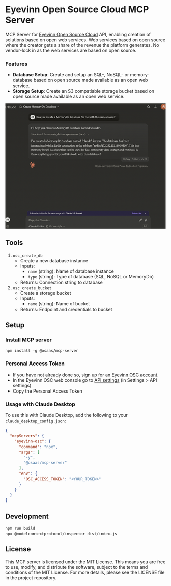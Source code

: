 # Eyevinn Open Source Cloud MCP Server

MCP Server for [Eyevinn Open Source Cloud](www.osaas.io) API, enabling creation of solutions based on open web services. Web services based on open source where the creator gets a share of the revenue the platform generates. No vendor-lock in as the web services are based on open source.

### Features

- **Database Setup**: Create and setup an SQL-, NoSQL- or memory-database based on open source made available as an open web service.
- **Storage Setup**: Create an S3 compatiable storage bucket based on open source made available as an open web service.

![screenshot](screenshot.png)

## Tools

1. `osc_create_db`
   - Create a new database instance
   - Inputs:
     - `name` (string): Name of database instance
     - `type` (string): Type of database (SQL, NoSQL or MemoryDb)
   - Returns: Connection string to database
2. `osc_create_bucket`
   - Create a storage bucket
   - Inputs:
     - `name` (string): Name of bucket
   - Returns: Endpoint and credentials to bucket

## Setup

### Install MCP server

```
npm install -g @osaas/mcp-server
```

### Personal Access Token

- If you have not already done so, sign up for an [Eyevinn OSC account](https://app.osaas.io).
- In the Eyevinn OSC web console go to [API settings](https://app.osaas.io/dashboard/settings/api) (in Settings > API settings)
- Copy the Personal Access Token

### Usage with Claude Desktop
To use this with Claude Desktop, add the following to your `claude_desktop_config.json`:

```json
{
  "mcpServers": {
    "eyevinn-osc": {
      "command": "npx",
      "args": [
        "-y",
        "@osaas/mcp-server"
      ],
      "env": {
        "OSC_ACCESS_TOKEN": "<YOUR_TOKEN>"
      }
    }
  }
}
```
## Development

```
npm run build
npx @modelcontextprotocol/inspector dist/index.js
```

## License

This MCP server is licensed under the MIT License. This means you are free to use, modify, and distribute the software, subject to the terms and conditions of the MIT License. For more details, please see the LICENSE file in the project repository.
